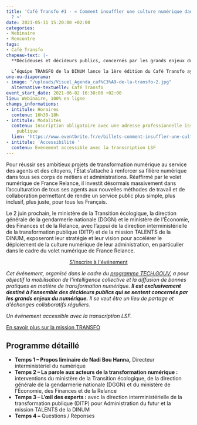 ```yaml
---
title: 'Café Transfo #1 - « Comment insuffler une culture numérique dans l’administration
  ? »'
date: 2021-05-11 15:20:00 +02:00
categories:
- Webinaire
- Rencontre
tags:
- Café Transfo
chapeau-text: |-
  **Décideuses et décideurs publics, concernés par les grands enjeux du numérique de l’État, vous souhaitez rejoindre une communauté interministérielle pour régulièrement échanger sur le thème de la transformation ?** Participez au Café Transfo !

  L’équipe TRANSFO de la DINUM lance la 1ère édition du Café Transfo ayant pour thème **« Comment insuffler une culture numérique dans l’administration ? »**
une-ou-diaporama:
- image: "/uploads/Visuel_Agenda_caf%C3%A9-de-la-transfo-2.jpg"
  alternative-textuelle: Café Transfo
event_start_date: 2021-06-02 16:30:00 +02:00
lieu: Webinaire, 100% en ligne
champs_informations:
- intitule: Horaires
  contenu: 16h30-18h
- intitule: Modalités
  contenu: Inscription obligatoire avec une adresse professionnelle issue de la fonction
    publique
  lien: 'https://www.eventbrite.fr/e/billets-comment-insuffler-une-culture-numerique-dans-ladministration-154409923237 '
- intitule: 'Accessibilité '
  contenu: Evénement accessible avec la transcription LSF
---
```


Pour réussir ses ambitieux projets de transformation numérique au service des agents et des citoyens, l’État s’attache à renforcer sa filière numérique dans tous ses corps de métiers et administrations. Réaffirmé par le volet numérique de France Relance, il investit désormais massivement dans l’acculturation de tous ses agents aux nouvelles méthodes de travail et de collaboration permettant de rendre un service public plus simple, plus inclusif, plus juste, pour tous les Français.

Le 2 juin prochain, le ministère de la Transition écologique, la direction générale de la gendarmerie nationale (DGGN) et le ministère de l'Économie, des Finances et de la Relance, avec l’appui de la direction interministérielle de la transformation publique (DITP) et de la mission TALENTS de la DINUM, exposeront leur stratégie et leur vision pour accélérer le déploiement de la culture numérique de leur administration, en particulier dans le cadre du volet numérique de France Relance.


<p align="center"><a href="https://www.eventbrite.fr/e/billets-comment-insuffler-une-culture-numerique-dans-ladministration-154409923237" class="button">S'inscrire à l'événement</a></p>

*Cet événement, organisé dans le cadre du [programme TECH.GOUV](https://www.numerique.gouv.fr/actualites/tech-gouv-accelerer-la-transformation-numerique-du-service-public/), a pour objectif la mobilisation de l'intelligence collective et la diffusion de bonnes pratiques en matière de transformation numérique. **Il est exclusivement destiné à l’ensemble des décideurs publics qui se sentent concernés par les grands enjeux du numérique.** Il se veut être un lieu de partage et d’échanges collaboratifs réguliers.*

*Un événement accessible avec la transcription LSF.*

[En savoir plus sur la mission TRANSFO](https://www.numerique.gouv.fr/services/conseil-strategie-transformation-numerique/)

## Programme détaillé

* **Temps 1 – Propos liminaire de Nadi Bou Hanna,** Directeur interministériel du numérique
* **Temps 2 – La parole aux acteurs de la transformation numérique :** interventions du ministère de la Transition écologique, de la direction générale de la gendarmerie nationale (DGGN) et du ministère de l'Économie, des Finances et de la Relance
* **Temps 3 – L’œil des experts :** avec la direction interministérielle de la transformation publique (DITP) pour Administration du futur et la mission TALENTS de la DINUM
* **Temps 4 –** Questions / Réponses